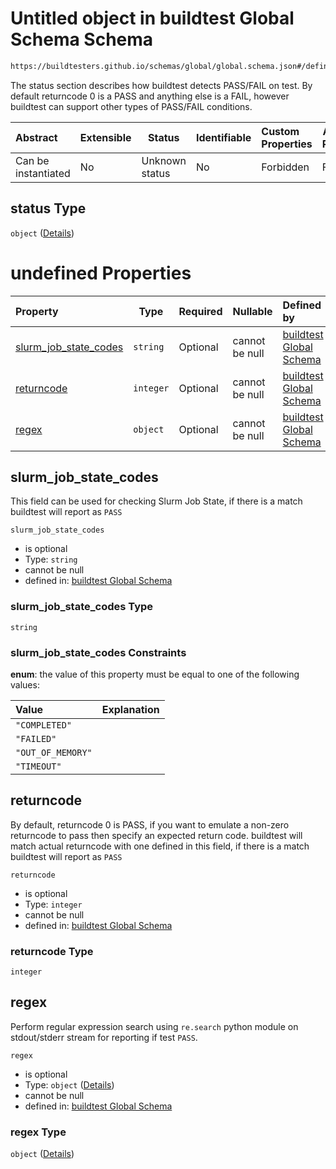 # Untitled object in buildtest Global Schema Schema

```txt
https://buildtesters.github.io/schemas/global/global.schema.json#/definitions/status
```

The status section describes how buildtest detects PASS/FAIL on test. By default returncode 0 is a PASS and anything else is a FAIL, however buildtest can support other types of PASS/FAIL conditions.


| Abstract            | Extensible | Status         | Identifiable | Custom Properties | Additional Properties | Access Restrictions | Defined In                                                                  |
| :------------------ | ---------- | -------------- | ------------ | :---------------- | --------------------- | ------------------- | --------------------------------------------------------------------------- |
| Can be instantiated | No         | Unknown status | No           | Forbidden         | Forbidden             | none                | [global.schema.json\*](../../out/global.schema.json "open original schema") |

## status Type

`object` ([Details](global-definitions-status.md))

# undefined Properties

| Property                                        | Type      | Required | Nullable       | Defined by                                                                                                                                                                                                            |
| :---------------------------------------------- | --------- | -------- | -------------- | :-------------------------------------------------------------------------------------------------------------------------------------------------------------------------------------------------------------------- |
| [slurm_job_state_codes](#slurm_job_state_codes) | `string`  | Optional | cannot be null | [buildtest Global Schema](global-definitions-status-properties-slurm_job_state_codes.md "https&#x3A;//buildtesters.github.io/schemas/global/global.schema.json#/definitions/status/properties/slurm_job_state_codes") |
| [returncode](#returncode)                       | `integer` | Optional | cannot be null | [buildtest Global Schema](global-definitions-status-properties-returncode.md "https&#x3A;//buildtesters.github.io/schemas/global/global.schema.json#/definitions/status/properties/returncode")                       |
| [regex](#regex)                                 | `object`  | Optional | cannot be null | [buildtest Global Schema](global-definitions-status-properties-regex.md "https&#x3A;//buildtesters.github.io/schemas/global/global.schema.json#/definitions/status/properties/regex")                                 |

## slurm_job_state_codes

This field can be used for checking Slurm Job State, if there is a match buildtest will report as `PASS` 


`slurm_job_state_codes`

-   is optional
-   Type: `string`
-   cannot be null
-   defined in: [buildtest Global Schema](global-definitions-status-properties-slurm_job_state_codes.md "https&#x3A;//buildtesters.github.io/schemas/global/global.schema.json#/definitions/status/properties/slurm_job_state_codes")

### slurm_job_state_codes Type

`string`

### slurm_job_state_codes Constraints

**enum**: the value of this property must be equal to one of the following values:

| Value             | Explanation |
| :---------------- | ----------- |
| `"COMPLETED"`     |             |
| `"FAILED"`        |             |
| `"OUT_OF_MEMORY"` |             |
| `"TIMEOUT"`       |             |

## returncode

By default, returncode 0 is PASS, if you want to emulate a non-zero returncode to pass then specify an expected return code. buildtest will match actual returncode with one defined in this field, if there is a match buildtest will report as `PASS`


`returncode`

-   is optional
-   Type: `integer`
-   cannot be null
-   defined in: [buildtest Global Schema](global-definitions-status-properties-returncode.md "https&#x3A;//buildtesters.github.io/schemas/global/global.schema.json#/definitions/status/properties/returncode")

### returncode Type

`integer`

## regex

Perform regular expression search using `re.search` python module on stdout/stderr stream for reporting if test `PASS`. 


`regex`

-   is optional
-   Type: `object` ([Details](global-definitions-status-properties-regex.md))
-   cannot be null
-   defined in: [buildtest Global Schema](global-definitions-status-properties-regex.md "https&#x3A;//buildtesters.github.io/schemas/global/global.schema.json#/definitions/status/properties/regex")

### regex Type

`object` ([Details](global-definitions-status-properties-regex.md))
